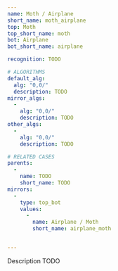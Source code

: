```yaml
---
name: Moth / Airplane
short_name: moth_airplane
top: Moth
top_short_name: moth
bot: Airplane
bot_short_name: airplane

recognition: TODO

# ALGORITHMS
default_alg:
  alg: "0,0/"
  description: TODO
mirror_algs:
  -
    alg: "0,0/"
    description: TODO
other_algs:
  -
    alg: "0,0/"
    description: TODO

# RELATED CASES
parents:
  -
    name: TODO
    short_name: TODO
mirrors:
  -
    type: top_bot
    values: 
      -
        name: Airplane / Moth
        short_name: airplane_moth


---
```


Description TODO

